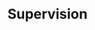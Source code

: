---
layout: profiles
permalink: /supervision/
title: Supervision
description: Students supervisedD
nav: true
nav_order: 7

profiles:
  # if you want to include more than one profile, just replicate the following block
  # and create one content file for each profile inside _pages/
  - align: left
    image: ha.png
    content: about_jamie.md
    image_circular: false # crops the image to make it circular
    more_info: >
      <p>Jamie Clement</p>
      <p>University of Stirling</p>
  - align: right
    image: prof_talhaiqbal.png
    content: about_talha.md
    image_circular: false # crops the image to make it circular
    more_info: >
      <p>Talha Iqbal</p>
      <p>University of Galway</p>
      <p>Ireland</p>
  - align: left
    image: prof_ahsan.jpg
    content: about_ahsan.md
    image_circular: false # crops the image to make it circular
    more_info: >
      <p>Ahsan Ullah</p>
  - align: right
    image: ha.jpg
    content: about_nasir.md
    image_circular: false # crops the image to make it circular
    more_info: >
      <p>Nasir Khan</p>
  - align: left
    image: prof_muneeb.jpg
    content: about_muneeb.md
    image_circular: false # crops the image to make it circular
    more_info: >
      <p>Muhammad Muneeb Saad</p>
      <p>Munster Technological University</p>
      <p>Ireland</p>
  - align: right
    image: ha.png
    content: about_mehreen.md
    image_circular: false # crops the image to make it circular
    more_info: >
      <p>Mehreen Mubashir</p>
  - align: left
    image: prof_faizan.jpg
    content: about_faizan.md
    image_circular: false # crops the image to make it circular
    more_info: >
      <p>Faizan Munawar</p>
      <p>Atlantic Technological University</p>
      <p>Ireland</p>
  - align: right
    image: prof_owaisali.jpg
    content: about_owaisali.md
    image_circular: false # crops the image to make it circular
    more_info: >
      <p>Owais Ali</p>
      <p>Queensland University of Technology, Australia</p>
      <p>Australia</p>
  - align: left
    image: prof_waqar.jpg
    content: about_waqar.md
    image_circular: false # crops the image to make it circular
    more_info: >
      <p>Waqar Ahmad</p>
      <p>Dublin City University</p>
      <p>Ireland</p>
  - align: right
    image: ha.png
    content: about_aiman.md
    image_circular: false # crops the image to make it circular
    more_info: >
      <p>Aiman Tahir</p>
  - align: left
    image: ha.png
    content: about_rafiq.md
    image_circular: false # crops the image to make it circular
    more_info: >
      <p>Muhammad Rafiq</p>
  - align: right
    image: ha.png
    content: about_shafqat.md
    image_circular: false # crops the image to make it circular
    more_info: >
      <p>Shafqat Ali</p>
  - align: left
    image: ha.png
    content: about_zia.md
    image_circular: false # crops the image to make it circular
    more_info: >
      <p>Zia Ullah</p>
# - align: right
#     image: ha.png
#     content: about_afsheen.md
#     image_circular: false # crops the image to make it circular
#     more_info: >
#       <p>Afsheen Rehman</p>
# - align: left
#     image: ha.png
#     content: about_shakaib.md
#     image_circular: false # crops the image to make it circular
#     more_info: >
#       <p>Shakaib Iqbal</p>
---